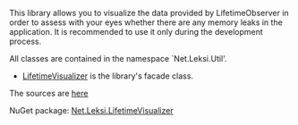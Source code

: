 This library allows you to visualize the data provided by LifetimeObserver in order to assess with your eyes whether there are any memory leaks in the application. It is recommended to use it only during the development process.

All classes are contained in the namespace `Net.Leksi.Util'.

* [LifetimeVisualizer](https://github.com/Leksiqq/LifetimeVisualizer/wiki/LifetimeVisualizer-en) is the library's facade class.

The sources are [here](https://github.com/Leksiqq/LifetimeVisualizer/tree/master)

NuGet package: [Net.Leksi.LifetimeVisualizer](https://www.nuget.org/packages/Net.Leksi.LifetimeVisualizer/)
